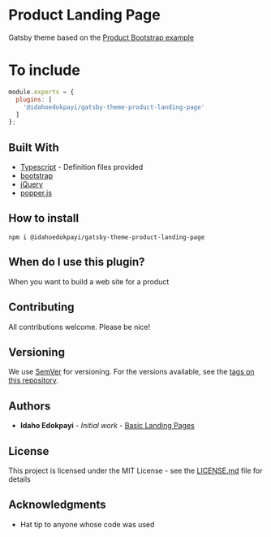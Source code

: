 # Product Landing Page

Gatsby theme based on the [Product Bootstrap example](https://getbootstrap.com/docs/4.5/examples/product/)

# To include
```javascript
module.exports = {
  plugins: [
    '@idahoedokpayi/gatsby-theme-product-landing-page'
  ]
};
```
## Built With

* [Typescript](https://www.typescriptlang.org/) - Definition files provided
* [bootstrap](https://getbootstrap.com)
* [jQuery](https://jquery.com/)
* [popper.js](https://popper.js.org/)


## How to install

```
npm i @idahoedokpayi/gatsby-theme-product-landing-page
```

## When do I use this plugin?

When you want to build a web site for a product



## Contributing

All contributions welcome. Please be nice!

## Versioning

We use [SemVer](http://semver.org/) for versioning. For the versions available, see the [tags on this repository](https://github.com/your/project/tags). 

## Authors

* **Idaho Edokpayi** - *Initial work* - [Basic Landing Pages](https://github.com/utdcometsoccer/basiclandingpage)

## License

This project is licensed under the MIT License - see the [LICENSE.md](..\..\LICENSE.md) file for details

## Acknowledgments

* Hat tip to anyone whose code was used
